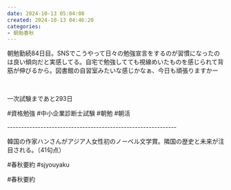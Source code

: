 ```yaml
---
date: 2024-10-13 05:04:08
created: 2024-10-13 04:46:20
categories:
- 朝勉春秋
---
```


朝勉勤続84日目。SNSでこうやって日々の勉強宣言をするのが習慣になったのは良い傾向だと実感してる。自宅で勉強してても視線めいたものを感じられて背筋が伸びるから。図書館の自習室みたいな感じかなぁ、今日も頑張りますかー

<br>

一次試験まであと293日

#資格勉強 #中小企業診断士試験 #朝勉 #朝活

\-------------------------------------------------------------

韓国の作家ハンさんがアジア人女性初のノーベル文学賞。隣国の歴史と未来が注目される。（41句点）  

#春秋要約 #sjyouyaku

#春秋要約